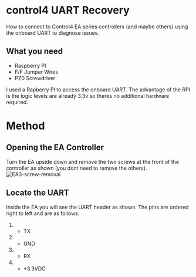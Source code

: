# control4 UART Recovery
How to connect to Control4 EA series controllers (and maybe others) using the onboard UART to diagnose issues.

## What you need
* Raspberry PI
* F/F Jumper Wires
* PZ0 Screwdriver

I used a Rapberry PI to access the onboard UART.  The advantage of the RPI is the logic levels are already 3.3v so theres no additional hardware required.

# Method
## Opening the EA Controller
Turn the EA upside down and remove the two screws at the front of the controller as shown (you dont need to remove the others).
![EA3-screw-removal](/images/ea-3-screw-removal.png)

## Locate the UART
Inside the EA you will see the UART header as shown.  The pins are ordered right to left and are as follows:
1. - TX
2. - GND
3. - RX
4. - +3.3VDC

